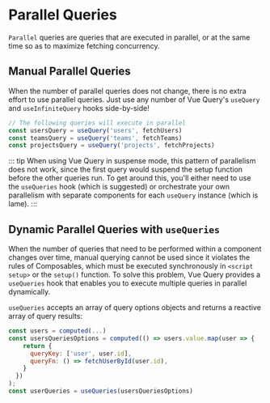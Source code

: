 # Parallel Queries

`Parallel` queries are queries that are executed in parallel, or at the same time so as to maximize fetching concurrency.

## Manual Parallel Queries

When the number of parallel queries does not change, there is no extra effort to use parallel queries. Just use any number of Vue Query's `useQuery` and `useInfiniteQuery` hooks side-by-side!

```js
// The following queries will execute in parallel
const usersQuery = useQuery('users', fetchUsers)
const teamsQuery = useQuery('teams', fetchTeams)
const projectsQuery = useQuery('projects', fetchProjects)
```

::: tip
When using Vue Query in suspense mode, this pattern of parallelism does not work, since the first query would suspend the setup function before the other queries run. To get around this, you'll either need to use the `useQueries` hook (which is suggested) or orchestrate your own parallelism with separate components for each `useQuery` instance (which is lame).
:::


## Dynamic Parallel Queries with `useQueries`

When the number of queries that need to be performed within a component changes over time, manual querying cannot be used since it violates the rules of Composables, which must be executed synchronously in `<script setup>` or the `setup()` function. To solve this problem, Vue Query provides a `useQueries` hook that enables you to execute multiple queries in parallel dynamically.

`useQueries` accepts an array of query options objects and returns a reactive array of query results:

```js
const users = computed(...)
const usersQueriesOptions = computed(() => users.value.map(user => {
    return {
      queryKey: ['user', user.id],
      queryFn: () => fetchUserById(user.id),
    }
  })
);
const userQueries = useQueries(usersQueriesOptions)

```